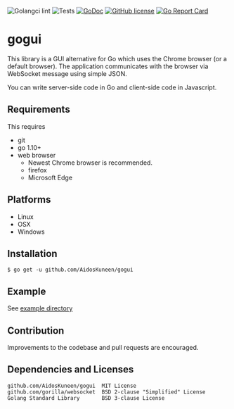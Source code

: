 ![Golangci lint](https://github.com/AidosKuneen/gogui/actions/workflows/golangci-lint.yml/badge.svg)
![Tests](https://github.com/AidosKuneen/gogui/actions/workflows/tests.yml/badge.svg)
[![GoDoc](https://godoc.org/github.com/AidosKuneen/gogui?status.svg)](https://godoc.org/github.com/AidosKuneen/gogui)
[![GitHub license](https://img.shields.io/badge/license-MIT-blue.svg)](https://raw.githubusercontent.com/AidosKuneen/gogui/master/LICENSE)
[![Go Report Card](https://goreportcard.com/badge/github.com/AidosKuneen/gogui)](https://goreportcard.com/report/github.com/AidosKuneen/gogui)

# gogui

This library is a GUI alternative for Go which uses the Chrome browser (or a default browser). 
The application communicates with the browser via WebSocket message using simple JSON.

You can write  server-side code in Go and client-side code in Javascript.

## Requirements

This requires

* git
* go 1.10+
* web browser
	* Newest Chrome browser is recommended.
	* firefox
	* Microsoft Edge

## Platforms

* Linux
* OSX
* Windows

## Installation

    $ go get -u github.com/AidosKuneen/gogui

## Example

See [example directory](https://github.com/AidosKuneen/gogui/tree/master/example)

## Contribution
Improvements to the codebase and pull requests are encouraged.


## Dependencies and Licenses

```
github.com/AidosKuneen/gogui  MIT License
github.com/gorilla/websocket  BSD 2-clause "Simplified" License 
Golang Standard Library       BSD 3-clause License
```
